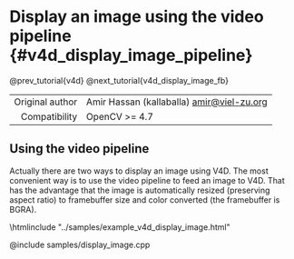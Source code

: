 # Display an image using the video pipeline {#v4d_display_image_pipeline}

@prev_tutorial{v4d}
@next_tutorial{v4d_display_image_fb}

|    |    |
| -: | :- |
| Original author | Amir Hassan (kallaballa) <amir@viel-zu.org> |
| Compatibility | OpenCV >= 4.7 |

## Using the video pipeline
Actually there are two ways to display an image using V4D. The most convenient way is to use the video pipeline to feed an image to V4D. That has the advantage that the image is automatically resized (preserving aspect ratio) to framebuffer size and color converted (the framebuffer is BGRA).

\htmlinclude "../samples/example_v4d_display_image.html"

@include samples/display_image.cpp
